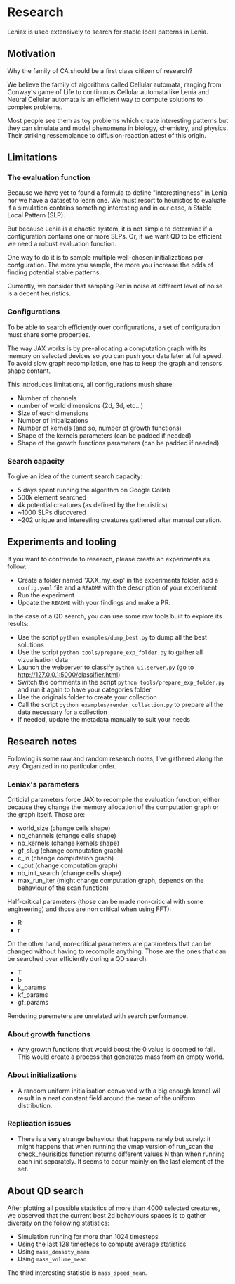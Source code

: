 # Research
Leniax is used extensively to search for stable local patterns in Lenia.

## Motivation

Why the family of CA should be a first class citizen of research?

We believe the family of algorithms called Cellular automata, ranging from Conway's game of Life to continuous Cellular automata like Lenia and Neural Cellular automata is an efficient way to compute solutions to complex problems.

Most people see them as toy problems which create interesting patterns but they can simulate and model phenomena in biology, chemistry, and physics. Their striking ressemblance to diffusion-reaction attest of this origin.

## Limitations

### The evaluation function
Because we have yet to found a formula to define "interestingness" in Lenia nor we have a dataset to learn one. We must resort to heuristics to evaluate if a simulation contains something interesting and in our case, a Stable Local Pattern (SLP).

But because Lenia is a chaotic system, it is not simple to determine if a configuration contains one or more SLPs. Or, if we want QD to be efficient we need a robust evaluation function.

One way to do it is to sample multiple well-chosen initializations per confguration. The more you sample, the more you increase the odds of finding potential stable patterns.

Currently, we consider that sampling Perlin noise at different level of noise is a decent heuristics.

### Configurations
To be able to search efficiently over configurations, a set of configuration must share some properties. 

The way JAX works is by pre-allocating a computation graph with its memory on selected devices so you can push your data later at full speed. To avoid slow graph recompilation, one has to keep the graph and tensors shape contant.

This introduces limitations, all configurations mush share:
- Number of channels
- number of world dimensions (2d, 3d, etc...)
- Size of each dimensions
- Number of initializations
- Number of kernels (and so, number of growth functions)
- Shape of the kernels parameters (can be padded if needed)
- Shape of the growth functions parameters (can be padded if needed)

### Search capacity
To give an idea of the current search capacity:
- 5 days spent running the algorithm on Google Collab
- 500k element searched
- 4k potential creatures (as defined by the heuristics)
- ~1000 SLPs discovered
- ~202 unique and interesting creatures gathered after manual curation.

## Experiments and tooling
If you want to contrivute to research, please create an experiments as follow:
- Create a folder named 'XXX_my_exp' in the experiments folder, add a `config.yaml` file and a `README` with  the description of your experiment
- Run the experiment
- Update the `README` with your findings and make a PR.

In the case of a QD search, you can use some raw tools built to explore its results:
- Use the script `python examples/dump_best.py` to dump all the best solutions
- Use the script `python tools/prepare_exp_folder.py` to gather all vizualisation data
- Launch the webserver to classify `python ui.server.py` (go to http://127.0.0.1:5000/classifier.html)
- Switch the comments in the script `python tools/prepare_exp_folder.py` and run it again to have your categories folder
- Use the originals folder to create your collection
- Call the script `python examples/render_collection.py` to prepare all the data necessary for a collection
- If needed, update the metadata manually to suit your needs

## Research notes
Following is some raw and random research notes, I've gathered along the way. Organized in no particular order.

### Leniax's parameters
Criticial parameters force JAX to recompile the evaluation function, either because they change the memory allocation of the computation graph or the graph itself. Those are:
- world_size        (change cells shape)
- nb_channels       (change cells shape)
- nb_kernels        (change kernels shape)
- gf_slug             (change computation graph)
- c_in              (change computation graph)
- c_out             (change computation graph)
- nb_init_search    (change cells shape)
- max_run_iter      (might change computation graph, depends on the behaviour of the scan function)

Half-critical parameters (those can be made non-criticial with some engineering) and those are non critical when using FFT):
- R
- r

On the other hand, non-critical parameters are parameters that can be changed without having to recompile anything. Those are the ones that can be searched over efficiently during a QD search:
- T
- b
- k_params
- kf_params
- gf_params

Rendering paremeters are unrelated with search performance.

### About growth functions
- Any growth functions that would boost the 0 value is doomed to fail. This would create a process that generates mass from an empty world.

### About initializations
- A random uniform initialisation convolved with a big enough kernel wil result in a neat constant field around the mean of the uniform distribution.

### Replication issues
- There is a very strange behaviour that happens rarely but surely: it might happens that when running the vmap version of run_scan the check_heurisitics function returns different values N than when running each init separately. It seems to occur mainly on the last element of the set.

## About QD search
After plotting all possible statistics of more than 4000 selected creatures, we observed that the current best 2d behaviours spaces is to gather diversity on the following statistics:
- Simulation running for more than 1024 timesteps
- Using the last 128 timesteps to compute average statistics
- Using `mass_density_mean`
- Using `mass_volume_mean`

The third interesting statistic is `mass_speed_mean`.

